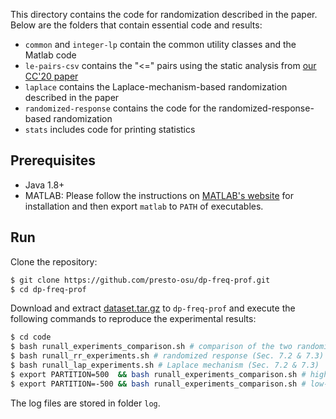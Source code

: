 This directory contains the code for randomization described in the paper. Below are the folders that contain essential code and results:

- `common` and `integer-lp` contain the common utility classes and the Matlab code
- `le-pairs-csv` contains the "<=" pairs using the static analysis from [our CC'20 paper](http://web.cse.ohio-state.edu/presto/pubs/cc20.pdf)
- `laplace` contains the Laplace-mechanism-based randomization described in the paper
- `randomized-response` contains the code for the randomized-response-based randomization
- `stats` includes code for printing statistics

## Prerequisites

- Java 1.8+
- MATLAB: Please follow the instructions on [MATLAB's website](https://www.mathworks.com/products/get-matlab.html) for installation and then export `matlab` to `PATH` of executables.

<!-- ## Install Google OR-Tools

```bash
curl -L https://github.com/google/or-tools/releases/download/v7.6/or-tools_ubuntu-18.04_v7.5.7466.tar.gz --output - | tar --directory tools -zxvf -
``` -->

## Run

Clone the repository:

```bash
$ git clone https://github.com/presto-osu/dp-freq-prof.git
$ cd dp-freq-prof
```

Download and extract [dataset.tar.gz](https://github.com/presto-osu/dp-freq-prof/releases/download/dataset/dataset.tar.gz) to `dp-freq-prof` and execute the following commands to reproduce the experimental results:

```bash
$ cd code
$ bash runall_experiments_comparison.sh # comparison of the two randomizers (Sec. 7.1)
$ bash runall_rr_experiments.sh # randomized response (Sec. 7.2 & 7.3)
$ bash runall_lap_experiments.sh # Laplace mechanism (Sec. 7.2 & 7.3)
$ export PARTITION=500  && bash runall_experiments_comparison.sh # high-similarity (Sec. 7.5)
$ export PARTITION=-500 && bash runall_experiments_comparison.sh # low-similarity (Sec. 7.5)
```

The log files are stored in folder `log`.
